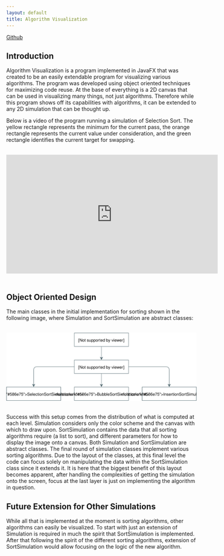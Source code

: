 ```yaml
---
layout: default
title: Algorithm Visualization
---
```


[Github](https://github.com/temorris87/AlgorithmVisualization)

## Introduction

Algorithm Visualization is a program implemented in JavaFX that was created
to be an easily extendable program for visualizing various algorithms. The
program was developed using object oriented techniques for maximizing code
reuse. At the base of everything is a 2D canvas that can be used in
visualizing many things, not just algorithms. Therefore while this program
shows off its capabilities with algorithms, it can be extended to any
2D simulation that can be thought up.

Below is a video of the program running a simulation of Selection Sort. The
yellow rectangle represents the minimum for the current pass, the orange
rectangle represents the current value under consideration, and the green
rectangle identifies the current target for swapping.

<br>
<div class="text-center">
<iframe width="560" height="315" src="https://www.youtube.com/embed/17xzVRDJ_Gk" frameborder="0" allow="autoplay; encrypted-media" allowfullscreen></iframe>
</div>
<br>

## Object Oriented Design

The main classes in the initial implementation for sorting shown in the
following image, where Simulation and SortSimulation are abstract classes:

<br>
<div class="text-center">
    <img class="img-fluid" src="./img/av_design.svg">
</div>
<br>

Success with this setup comes from the distribution of what is computed at
each level. Simulation considers only the color scheme and the canvas with
which to draw upon. SortSimulation contains the data that all sorting
algorithms require (a list to sort), and different parameters for how to
display the image onto a canvas. Both Simulation and SortSimulation are
abstract classes. The final round of simulation classes implement various
sorting algorithms. Due to the layout of the classes, at this final level
the code can focus solely on manipulating the data within the SortSimulation
class since it extends it. It is here that the biggest benefit of this
layout becomes apparent, after handling the complexities of getting the
simulation onto the screen, focus at the last layer is just on implementing
the algorithm in question.

## Future Extension for Other Simulations

While all that is implemented at the moment is sorting algorithms, other
algorithms can easily be visualized. To start with just an extension of
Simulation is required in much the spirit that SortSimulation is
implemented. After that following the spirit of the different sorting
algorithms, extension of SortSimulation would allow focusing on the
logic of the new algorithm.
